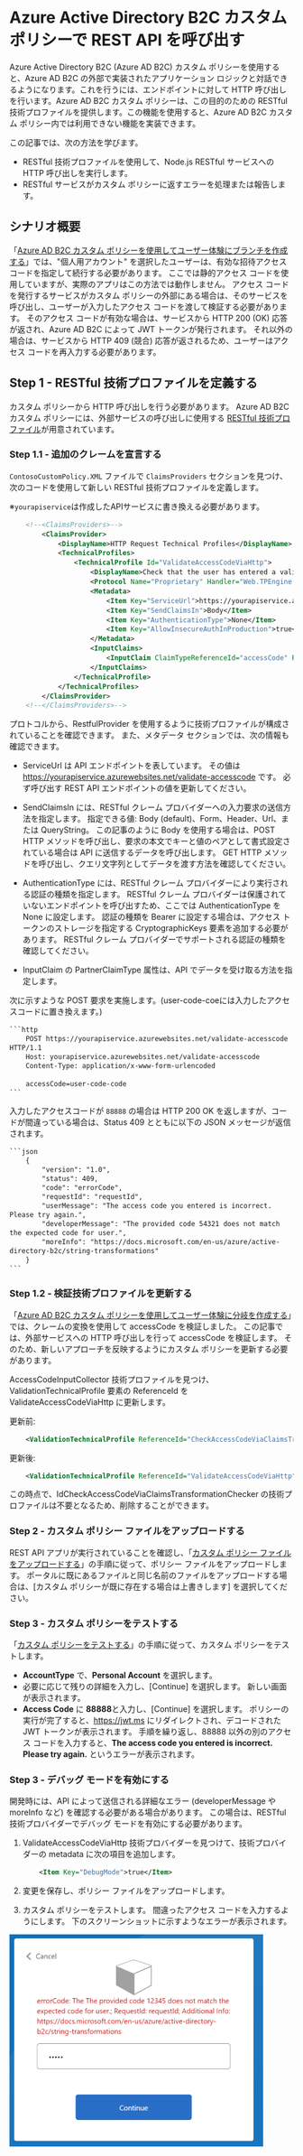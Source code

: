 
# Azure Active Directory B2C カスタム ポリシーで REST API を呼び出す

Azure Active Directory B2C (Azure AD B2C) カスタム ポリシーを使用すると、Azure AD B2C の外部で実装されたアプリケーション ロジックと対話できるようになります。これを行うには、エンドポイントに対して HTTP 呼び出しを行います。Azure AD B2C カスタム ポリシーは、この目的のための RESTful 技術プロファイルを提供します。この機能を使用すると、Azure AD B2C カスタム ポリシー内では利用できない機能を実装できます。

この記事では、次の方法を学びます。

- RESTful 技術プロファイルを使用して、Node.js RESTful サービスへの HTTP 呼び出しを実行します。
- RESTful サービスがカスタム ポリシーに返すエラーを処理または報告します。

## シナリオ概要

「[Azure AD B2C カスタム ポリシーを使用してユーザー体験にブランチを作成する](https://github.com/hiyoshino/AADB2C_Handson/blob/main/README04.md)」では、"個人用アカウント" を選択したユーザーは、有効な招待アクセス コードを指定して続行する必要があります。 ここでは静的アクセス コードを使用していますが、実際のアプリはこの方法では動作しません。 アクセス コードを発行するサービスがカスタム ポリシーの外部にある場合は、そのサービスを呼び出し、ユーザーが入力したアクセス コードを渡して検証する必要があります。 そのアクセス コードが有効な場合は、サービスから HTTP 200 (OK) 応答が返され、Azure AD B2C によって JWT トークンが発行されます。 それ以外の場合は、サービスから HTTP 409 (競合) 応答が返されるため、ユーザーはアクセス コードを再入力する必要があります。


## Step 1 - RESTful 技術プロファイルを定義する

カスタム ポリシーから HTTP 呼び出しを行う必要があります。 Azure AD B2C カスタム ポリシーには、外部サービスの呼び出しに使用する [RESTful 技術プロファイル](https://learn.microsoft.com/ja-jp/azure/active-directory-b2c/restful-technical-profile)が用意されています。

### Step 1.1 - 追加のクレームを宣言する

`ContosoCustomPolicy.XML` ファイルで `ClaimsProviders` セクションを見つけ、次のコードを使用して新しい RESTful 技術プロファイルを定義します。

※`yourapiservice`は作成したAPIサービスに書き換える必要があります。

```xml
    <!--<ClaimsProviders>-->
        <ClaimsProvider>
            <DisplayName>HTTP Request Technical Profiles</DisplayName>
            <TechnicalProfiles>
                <TechnicalProfile Id="ValidateAccessCodeViaHttp">
                    <DisplayName>Check that the user has entered a valid access code by using Claims Transformations</DisplayName>
                    <Protocol Name="Proprietary" Handler="Web.TPEngine.Providers.RestfulProvider, Web.TPEngine, Version=1.0.0.0, Culture=neutral, PublicKeyToken=null" />
                    <Metadata>
                        <Item Key="ServiceUrl">https://yourapiservice.azurewebsites.net/validate-accesscode</Item>
                        <Item Key="SendClaimsIn">Body</Item>
                        <Item Key="AuthenticationType">None</Item>
                        <Item Key="AllowInsecureAuthInProduction">true</Item>
                    </Metadata>
                    <InputClaims>
                        <InputClaim ClaimTypeReferenceId="accessCode" PartnerClaimType="accessCode" />
                    </InputClaims>
                </TechnicalProfile>
            </TechnicalProfiles>
        </ClaimsProvider>
    <!--</ClaimsProviders>-->
``` 

プロトコルから、RestfulProvider を使用するように技術プロファイルが構成されていることを確認できます。 また、メタデータ セクションでは、次の情報も確認できます。

- ServiceUrl は API エンドポイントを表しています。 その値は https://yourapiservice.azurewebsites.net/validate-accesscode です。 必ず呼び出す REST API エンドポイントの値を更新してください。

- SendClaimsIn には、RESTful クレーム プロバイダーへの入力要求の送信方法を指定します。 指定できる値: Body (default)、Form、Header、Url、または QueryString。 この記事のように Body を使用する場合は、POST HTTP メソッドを呼び出し、要求の本文でキーと値のペアとして書式設定されている場合は API に送信するデータを呼び出します。 GET HTTP メソッドを呼び出し、クエリ文字列としてデータを渡す方法を確認してください。

- AuthenticationType には、RESTful クレーム プロバイダーにより実行される認証の種類を指定します。 RESTful クレーム プロバイダーは保護されていないエンドポイントを呼び出すため、ここでは AuthenticationType を None に設定します。 認証の種類を Bearer に設定する場合は、アクセス トークンのストレージを指定する CryptographicKeys 要素を追加する必要があります。 RESTful クレーム プロバイダーでサポートされる認証の種類を確認してください。

- InputClaim の PartnerClaimType 属性は、API でデータを受け取る方法を指定します。

次に示すような POST 要求を実施します。(user-code-coeには入力したアクセスコードに置き換えます。)

    ```http
        POST https://yourapiservice.azurewebsites.net/validate-accesscode  HTTP/1.1
        Host: yourapiservice.azurewebsites.net/validate-accesscode
        Content-Type: application/x-www-form-urlencoded
    
        accessCode=user-code-code
    ```

入力したアクセスコードが `88888` の場合は HTTP 200 OK を返しますが、コードが間違っている場合は、Status 409 とともに以下の JSON メッセージが返信されます。

    ```json
        {
            "version": "1.0",
            "status": 409,
            "code": "errorCode",
            "requestId": "requestId",
            "userMessage": "The access code you entered is incorrect. Please try again.",
            "developerMessage": "The provided code 54321 does not match the expected code for user.",
            "moreInfo": "https://docs.microsoft.com/en-us/azure/active-directory-b2c/string-transformations"
        }
    ```



### Step 1.2 - 検証技術プロファイルを更新する

「[Azure AD B2C カスタム ポリシーを使用してユーザー体験に分岐を作成する](https://github.com/hiyoshino/AADB2C_Handson/blob/main/README04.md)」では、クレームの変換を使用して accessCode を検証しました。 この記事では、外部サービスへの HTTP 呼び出しを行って accessCode を検証します。 そのため、新しいアプローチを反映するようにカスタム ポリシーを更新する必要があります。

AccessCodeInputCollector 技術プロファイルを見つけ、ValidationTechnicalProfile 要素の ReferenceId を ValidateAccessCodeViaHttp に更新します。


更新前: 

```xml
    <ValidationTechnicalProfile ReferenceId="CheckAccessCodeViaClaimsTransformationChecker"/>
```
更新後: 

```xml
    <ValidationTechnicalProfile ReferenceId="ValidateAccessCodeViaHttp"/>
```

この時点で、IdCheckAccessCodeViaClaimsTransformationChecker の技術プロファイルは不要となるため、削除することができます。


### Step 2 - カスタム ポリシー ファイルをアップロードする

REST API アプリが実行されていることを確認し、「[カスタム ポリシー ファイルをアップロードする](https://github.com/hiyoshino/AADB2C_Handson/blob/main/README03.md#step-5---%E3%82%AB%E3%82%B9%E3%82%BF%E3%83%A0-%E3%83%9D%E3%83%AA%E3%82%B7%E3%83%BC-%E3%83%95%E3%82%A1%E3%82%A4%E3%83%AB%E3%82%92%E3%82%A2%E3%83%83%E3%83%97%E3%83%AD%E3%83%BC%E3%83%89%E3%81%99%E3%82%8B)」の手順に従って、ポリシー ファイルをアップロードします。 ポータルに既にあるファイルと同じ名前のファイルをアップロードする場合は、[カスタム ポリシーが既に存在する場合は上書きします] を選択してください。


### Step 3 - カスタム ポリシーをテストする

「[カスタム ポリシーをテストする](https://github.com/hiyoshino/AADB2C_Handson/blob/main/README03.md#step-6---%E3%82%AB%E3%82%B9%E3%82%BF%E3%83%A0-%E3%83%9D%E3%83%AA%E3%82%B7%E3%83%BC%E3%82%92%E3%83%86%E3%82%B9%E3%83%88%E3%81%99%E3%82%8B)」の手順に従って、カスタム ポリシーをテストします。

- **AccountType** で、**Personal Account** を選択します。
- 必要に応じて残りの詳細を入力し、[Continue] を選択します。 新しい画面が表示されます。
- **Access Code** に **88888**と入力し、[Continue] を選択します。 ポリシーの実行が完了すると、https://jwt.ms にリダイレクトされ、デコードされた JWT トークンが表示されます。 手順を繰り返し、88888 以外の別のアクセス コードを入力すると、**The access code you entered is incorrect. Please try again.** というエラーが表示されます。


### Step 3 - デバッグ モードを有効にする

開発時には、API によって送信される詳細なエラー (developerMessage や moreInfo など) を確認する必要がある場合があります。 この場合は、RESTful 技術プロバイダーでデバッグ モードを有効にする必要があります。

1. ValidateAccessCodeViaHttp 技術プロバイダーを見つけて、技術プロバイダーの metadata に次の項目を追加します。

    ```xml
        <Item Key="DebugMode">true</Item>
    ```

1. 変更を保存し、ポリシー ファイルをアップロードします。

1. カスタム ポリシーをテストします。 間違ったアクセス コードを入力するようにします。 下のスクリーンショットに示すようなエラーが表示されます。

 ![ScreenShot](/media/screenshot-error-enable-debug-mode.png)









